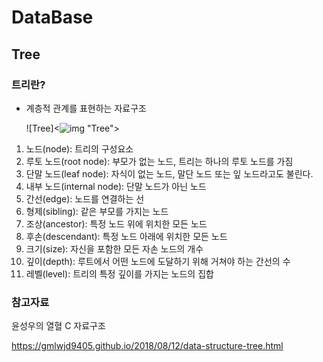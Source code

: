 # DataBase

## Tree

### 트리란?

- 계층적 관계를 표현하는 자료구조

  ![Tree]<![img](https://gmlwjd9405.github.io/images/data-structure-tree/tree-terms.png) "Tree">

1. 노드(node): 트리의 구성요소
2. 루토 노드(root node): 부모가 없는 노드, 트리는 하나의 루토 노드를 가짐
3. 단말 노드(leaf node): 자식이 없는 노드, 말단 노드 또는 잎 노드라고도 불린다.
4. 내부 노드(internal node): 단말 노드가 아닌 노드
5. 간선(edge): 노드를 연결하는 선
6. 형제(sibling): 같은 부모를 가지는 노드
7. 조상(ancestor): 특정 노드 위에 위치한 모든 노드
8. 후손(descendant): 특정 노드 아래에 위치한 모든 노드
9. 크기(size): 자신을 포함한 모든 자손 노드의 개수
10. 깊이(depth): 루트에서 어떤 노드에 도달하기 위해 거쳐야 하는 간선의 수
11. 레벨(level): 트리의 특정 깊이를 가지는 노드의 집합



### 참고자료

윤성우의 열혈 C 자료구조

https://gmlwjd9405.github.io/2018/08/12/data-structure-tree.html


